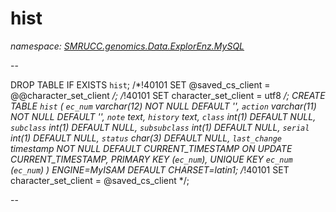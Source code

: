 ﻿# hist
_namespace: [SMRUCC.genomics.Data.ExplorEnz.MySQL](./index.md)_

--
 
 DROP TABLE IF EXISTS `hist`;
 /*!40101 SET @saved_cs_client = @@character_set_client */;
 /*!40101 SET character_set_client = utf8 */;
 CREATE TABLE `hist` (
 `ec_num` varchar(12) NOT NULL DEFAULT '',
 `action` varchar(11) NOT NULL DEFAULT '',
 `note` text,
 `history` text,
 `class` int(1) DEFAULT NULL,
 `subclass` int(1) DEFAULT NULL,
 `subsubclass` int(1) DEFAULT NULL,
 `serial` int(1) DEFAULT NULL,
 `status` char(3) DEFAULT NULL,
 `last_change` timestamp NOT NULL DEFAULT CURRENT_TIMESTAMP ON UPDATE CURRENT_TIMESTAMP,
 PRIMARY KEY (`ec_num`),
 UNIQUE KEY `ec_num` (`ec_num`)
 ) ENGINE=MyISAM DEFAULT CHARSET=latin1;
 /*!40101 SET character_set_client = @saved_cs_client */;
 
 --




